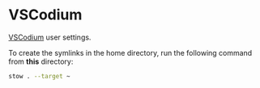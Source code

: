 # VSCodium

[VSCodium](https://github.com/VSCodium/vscodium) user settings.

To create the symlinks in the home directory, run the following command from **this** directory:

```sh
stow . --target ~
```
